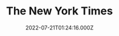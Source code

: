 ---
collection_archive: false
collection_awards: []
collection_category:
  - Reportage
  - Travel
  - Color
  - Workplace
  - Portraits
collection_content: >-
  # T.J. Newman drafted her Novel "Falling" on Cocktail Napkins. It Took Off.


  “Suddenly I have this thought, that all of our lives are in the hands of the
  pilots flying the plane, with that much power and responsibility, how
  vulnerable does that make the pilots?”


  Newman author of the hit suspense novel Falling was a veteran flight
  attendant. While on a Virgin America red-eye from Los Angeles to New York,
  looking out at a cabin filled with dozing strangers. You can imagine the view:
  slack mouths and lolling heads, fleece blankets draped every which way, a
  handful of insomniacs bathed in pools of light.


  “Suddenly I have this thought, that all of our lives are in the hands of the
  pilots flying the plane, with that much power and responsibility, how
  vulnerable does that make the pilots?”


  That story — of a hijacking and an abduction happening simultaneously, with a
  compromised pilot as the common denominator and a quick-thinking flight
  attendant taking charge — is the crux of “Falling,”


  Newman wrote the book during downtime on long flights, using hotel pens to jot
  scenes on cocktail napkins Newman wrote the book during downtime on long
  flights, using hotel pens to jot scenes on cocktail napkins.


  “You become really good at reading people: Has this person had too much to
  drink? Is this person showing a proclivity for noncompliance?” she said. “We
  are in a metal tube traveling hundreds of miles an hour, miles up in the sky.
  We’re always aware of the margin of error.”
collection_cover: https://d1sf55qlb7p6hz.cloudfront.net/2022-08_horizontal-covers-7.jpg
collection_cover_mobile: https://d1sf55qlb7p6hz.cloudfront.net/2022-08_vertical-covers-14.jpg
collection_description: >-
  # T.J. Newman, A veteran flight attendant drafted her Novel "Falling" on
  Cocktail Napkins. It Took Off.


  “Suddenly I have this thought, that all of our lives are in the hands of the
  pilots flying the plane, with that much power and responsibility, how
  vulnerable does that make the pilots?”
collection_description_alignment: center
collection_exhibition: []
collection_filter: Commissioned + Stock
collection_hidden: false
collection_meta: Best Selling Author T.J. Newman 
collection_meta_2: 
collection_press: []
collection_preview:
  - https://d1sf55qlb7p6hz.cloudfront.net/4x3-newman-1.jpg
  - https://d1sf55qlb7p6hz.cloudfront.net/4x3-newman-3.jpg
  - https://d1sf55qlb7p6hz.cloudfront.net/4x3-newman-2.jpg
  - https://d1sf55qlb7p6hz.cloudfront.net/4x3-newman-4.jpg
cover_image: 
date: 2022-07-21T01:24:16.000Z
hide_footer: false
layout: blocks
navigation_theme: white
px_extra: true
row_alignment: between
slug: nytimes-tjnewman
theme_color: F8C7C5
theme_color_all_works: 
title: The New York Times 
seo:
  meta_description: 
  meta_title: 
collection_blocks:
  - _bookshop_name: collections/media-row-start
    row_alignment: between
  - _bookshop_name: collections/media-element
    align_y:  
    caption: 
    color: E1F3DD
    image: https://d1sf55qlb7p6hz.cloudfront.net/rieser-nyt-newman-1.jpg
    margin_left: 20
    margin_right: 0
    margin_y: 100
    width: 33
  - _bookshop_name: collections/media-element
    align_y:  
    caption: 
    color: E1F9FB
    image: https://d1sf55qlb7p6hz.cloudfront.net/rieser-nyt-newman-2.jpg
    margin_left: 0
    margin_right: 5
    margin_y: 900
    width: 33
  - _bookshop_name: collections/media-row
    row_alignment: between
  - _bookshop_name: collections/media-element
    align_y:  
    caption: 
    color: FBEBD6
    image: https://d1sf55qlb7p6hz.cloudfront.net/rieser-nyt-newman-3.jpg
    margin_left: 30
    margin_right: 0
    margin_y: 200
    width: 55
  - _bookshop_name: collections/media-row
    row_alignment: between
  - _bookshop_name: collections/media-element
    align_y: start
    caption: 
    color: E4F6FE
    image: https://d1sf55qlb7p6hz.cloudfront.net/rieser-nyt-newman-4.jpg
    margin_left: 10
    margin_right: 0
    margin_y: 200
    width: 25
  - _bookshop_name: collections/media-row
    row_alignment: between
  - _bookshop_name: collections/media-motion
    align_y: start
    block_aspect_ratio: 
    caption: 
    color: 
    image: 
    margin_left: 20
    margin_right: 0
    margin_y: 100
    show_controls: false
    template: block-media-motion
    vimeo_id: 735984980
    width: 66
  - _bookshop_name: collections/media-row
    row_alignment: between
  - _bookshop_name: collections/media-element
    align_y:  
    caption: 
    color: FFD9CF
    image: https://d1sf55qlb7p6hz.cloudfront.net/rieser-nyt-newman-5.jpg
    margin_left: 30
    margin_right: 0
    margin_y: 200
    width: 40
  - _bookshop_name: collections/media-element
    align_y:  
    caption: 
    color: DDF5DA
    image: https://d1sf55qlb7p6hz.cloudfront.net/rieser-nyt-newman-6.jpg
    margin_left: 0
    margin_right: 5
    margin_y: 100
    width: 15
  - _bookshop_name: collections/media-row
    row_alignment: between
  - _bookshop_name: collections/media-element
    align_y:  
    caption: 
    color: F7F7D0
    image: https://d1sf55qlb7p6hz.cloudfront.net/rieser-nyt-newman-7.jpg
    margin_left: 10
    margin_right: 0
    margin_y: 200
    width: 75
  - _bookshop_name: collections/media-row-end
---